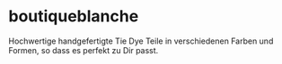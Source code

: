 # boutiqueblanche
Hochwertige handgefertigte Tie Dye Teile in verschiedenen Farben und Formen, so dass es perfekt zu Dir passt.
